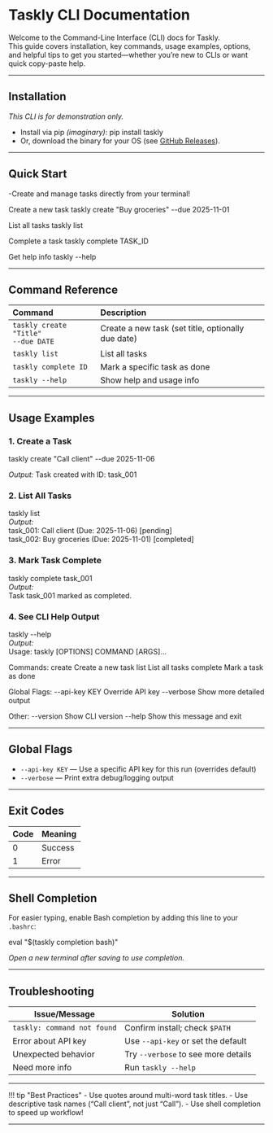 # Taskly CLI Documentation

Welcome to the Command-Line Interface (CLI) docs for Taskly.  
This guide covers installation, key commands, usage examples, options, and helpful tips to get you started—whether you’re new to CLIs or want quick copy-paste help.

---

## Installation

*This CLI is for demonstration only.*

- Install via pip _(imaginary)_:
pip install taskly
- Or, download the binary for your OS (see [GitHub Releases](https://github.com/YOUR_USERNAME/abhinay-taskly-docs/releases)).

---

## Quick Start

-Create and manage tasks directly from your terminal!

Create a new task
 taskly create "Buy groceries" --due 2025-11-01<br>

List all tasks
 taskly list<br>

Complete a task
 taskly complete TASK_ID<br>

Get help info
 taskly --help<br>


---

## Command Reference

| Command                                | Description               |
|:----------------------------------------|:--------------------------|
| `taskly create "Title"` <br> `--due DATE`        | Create a new task (set title, optionally due date) |
| `taskly list`                          | List all tasks            |
| `taskly complete ID`                   | Mark a specific task as done |
| `taskly --help`                        | Show help and usage info  |

---

## Usage Examples

### 1. Create a Task

taskly create "Call client" --due 2025-11-06  <br>

_Output:_
Task created with ID: task_001  

### 2. List All Tasks

taskly list  
_Output:_  
task_001: Call client (Due: 2025-11-06) [pending]  <br>
task_002: Buy groceries (Due: 2025-11-01) [completed]<br>


### 3. Mark Task Complete

taskly complete task_001  <br>
_Output:_  
Task task_001 marked as completed.  

### 4. See CLI Help Output

taskly --help  <br>
_Output:_<br>
Usage: taskly [OPTIONS] COMMAND [ARGS]...

Commands:
create Create a new task
list List all tasks
complete Mark a task as done

Global Flags:
--api-key KEY Override API key
--verbose Show more detailed output

Other:
--version Show CLI version
--help Show this message and exit


---

## Global Flags

- `--api-key KEY` — Use a specific API key for this run (overrides default)
- `--verbose` — Print extra debug/logging output

---

## Exit Codes

| Code | Meaning  |
|:-----|:---------|
| 0    | Success  |
| 1    | Error    |

---

## Shell Completion

For easier typing, enable Bash completion by adding this line to your `.bashrc`:<br>

eval "$(taskly completion bash)"<br>

_Open a new terminal after saving to use completion._

---

## Troubleshooting

| Issue/Message    | Solution                       |
|------------------|-------------------------------|
| `taskly: command not found` | Confirm install; check `$PATH`           |
| Error about API key       | Use `--api-key` or set the default          |
| Unexpected behavior       | Try `--verbose` to see more details         |
| Need more info            | Run `taskly --help`                         |

---

!!! tip "Best Practices"
    - Use quotes around multi-word task titles.
    - Use descriptive task names (“Call client”, not just “Call”).
    - Use shell completion to speed up workflow!

---

